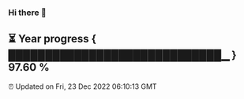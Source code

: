 ### Hi there 👋
⏳ Year progress { █████████████████████████████▁ } 97.60 %
---
⏰ Updated on Fri, 23 Dec 2022 06:10:13 GMT

